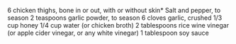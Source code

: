 6 chicken thighs, bone in or out, with or without skin*
Salt and pepper, to season
2 teaspoons garlic powder, to season
6 cloves garlic, crushed
1/3 cup honey
1/4 cup water (or chicken broth)
2 tablespoons rice wine vinegar (or apple cider vinegar, or any white vinegar)
1 tablespoon soy sauce